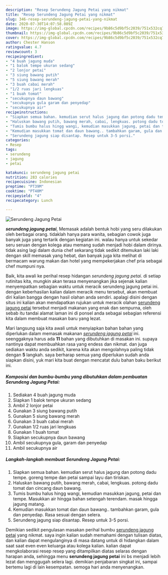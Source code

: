 ```yaml
---
description: "Resep Serundeng Jagung Petai yang nikmat"
title: "Resep Serundeng Jagung Petai yang nikmat"
slug: 346-resep-serundeng-jagung-petai-yang-nikmat
date: 2020-07-30T14:07:58.089Z
image: https://img-global.cpcdn.com/recipes/9b86c5d9bf5c2039/751x532cq70/serundeng-jagung-petai-foto-resep-utama.jpg
thumbnail: https://img-global.cpcdn.com/recipes/9b86c5d9bf5c2039/751x532cq70/serundeng-jagung-petai-foto-resep-utama.jpg
cover: https://img-global.cpcdn.com/recipes/9b86c5d9bf5c2039/751x532cq70/serundeng-jagung-petai-foto-resep-utama.jpg
author: Chester Hanson
ratingvalue: 4.7
reviewcount: 3
recipeingredient:
- "4 buah jagung muda"
- "1 balok tempe ukuran sedang"
- "2 lonjor petai"
- "3 siung bawang putih"
- "5 siung bawang merah"
- "3 buah cabai merah"
- "1/2 ruas jari lengkuas"
- "1 buah tomat"
- "secukupnya daun bawang"
- "secukupnya gula garam dan penyedap"
- "secukupnya air"
recipeinstructions:
- "Siapkan semua bahan. kemudian serut halus jagung dan potong dadu tempe. goreng tempe dan petai sampai layu dan tiriskan."
- "Haluskan bawang putih, bawang merah, cabai, lengkuas. potong dadu tomat dan cincang daun bawang."
- "Tumis bumbu halus hingg wangi, kemudian masukkan jagung, petai dan tempe. Masukkan air hingga bahan setengah terendam. masak hingga jagung matang."
- "Kemudian masukkan tomat dan daun bawang.. tambahkan garam, gula dan penyedap. Rasa sesuai dengan selera."
- "Serundeng jagung siap disantap. Resep untuk 3-5 porsi."
categories:
- Resep
tags:
- serundeng
- jagung
- petai

katakunci: serundeng jagung petai 
nutrition: 283 calories
recipecuisine: Indonesian
preptime: "PT39M"
cooktime: "PT40M"
recipeyield: "4"
recipecategory: Lunch

---
```



![Serundeng Jagung Petai](https://img-global.cpcdn.com/recipes/9b86c5d9bf5c2039/751x532cq70/serundeng-jagung-petai-foto-resep-utama.jpg)

<b><i>serundeng jagung petai</i></b>, Memasak adalah bentuk hobi yang seru dilakukan oleh berbagai orang. tidaklah hanya para wanita, sebagian cowok juga banyak juga yang tertarik dengan kegiatan ini. walau hanya untuk sekedar seru seruan dengan kolega atau memang sudah menjadi hobi dalam dirinya. tidak asing lagi dalam dunia chef sekarang tidak sedikit ditemukan laki laki dengan skill memasak yang hebat, dan banyak juga kita melihat di bermacam warung makan dan hotel yang mempekerjakan chef pria sebagai chef mumpuni nya.



Baik, kita awali ke perihal resep hidangan <i>serundeng jagung petai</i>. di setiap rutinitas kita, mungkin akan terasa menyenangkan jika sejenak kalian menyempatkan sebagian waktu untuk meracik serundeng jagung petai ini. dengan keberhasilan kalian dalam meracik menu tersebut, akan membuat diri kalian bangga dengan hasil olahan anda sendiri. apalagi disini dengan situs ini kalian akan mendapatkan rujukan untuk meracik olahan <u>serundeng jagung petai</u> tersebut menjadi makanan yang enak dan sempurna, oleh sebab itu tandai alamat laman ini di ponsel anda sebagai sebagian referensi kita dalam membuat masakan baru yang lezat.


Mari langsung saja kita awali untuk menyiapkan bahan bahan yang diperlukan dalam memasak makanan <u><i>serundeng jagung petai</i></u> ini. seenggaknya harus ada <b>11</b> bahan yang dibutuhkan di masakan ini. supaya nantinya dapat membuahkan rasa yang endess dan nikmat. dan juga sediakan waktu anda sedikit, karena kita akan mengolahnya paling tidak dengan <b>5</b> langkah. saya berharap semua yang diperlukan sudah anda siapkan disini, yuk mari kita buat dengan mencatat dulu bahan baku berikut ini.

<!--inarticleads1-->

##### Komposisi dan bumbu-bumbu yang dibutuhkan dalam pembuatan Serundeng Jagung Petai:

1. Sediakan 4 buah jagung muda
1. Siapkan 1 balok tempe ukuran sedang
1. Ambil 2 lonjor petai
1. Gunakan 3 siung bawang putih
1. Gunakan 5 siung bawang merah
1. Gunakan 3 buah cabai merah
1. Gunakan 1/2 ruas jari lengkuas
1. Gunakan 1 buah tomat
1. Siapkan secukupnya daun bawang
1. Ambil secukupnya gula, garam dan penyedap
1. Ambil secukupnya air




<!--inarticleads2-->

##### Langkah-langkah membuat Serundeng Jagung Petai:

1. Siapkan semua bahan. kemudian serut halus jagung dan potong dadu tempe. goreng tempe dan petai sampai layu dan tiriskan.
1. Haluskan bawang putih, bawang merah, cabai, lengkuas. potong dadu tomat dan cincang daun bawang.
1. Tumis bumbu halus hingg wangi, kemudian masukkan jagung, petai dan tempe. Masukkan air hingga bahan setengah terendam. masak hingga jagung matang.
1. Kemudian masukkan tomat dan daun bawang.. tambahkan garam, gula dan penyedap. Rasa sesuai dengan selera.
1. Serundeng jagung siap disantap. Resep untuk 3-5 porsi.




Demikian sedikit pengulasan masakan perihal bumbu <u>serundeng jagung petai</u> yang nikmat. saya ingin kalian sudah memahami dengan tulisan diatas, dan kalian dapat mengulanginya di masa datang untuk di hidangkan dalam saat saat even even keluarga atau kolega kalian. kalian dapat mengkolaborasi resep resep yang ditampilkan diatas selaras dengan harapan anda, sehingga menu <b>serundeng jagung petai</b> ini bs menjadi lebih lezat dan menggugah selera lagi. demikian penjabaran singkat ini, sampai bertemu lagi di lain kesempatan. semoga hari anda menyenangkan.
